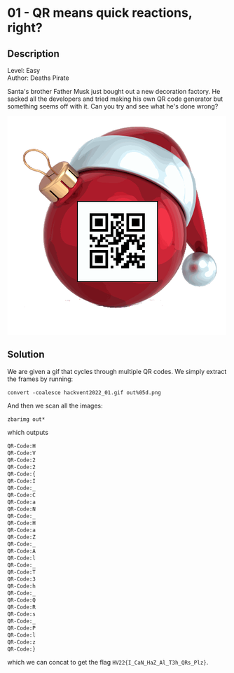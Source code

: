 # 01 - QR means quick reactions, right?

## Description

Level: Easy<br/>
Author: Deaths Pirate

Santa's brother Father Musk just bought out a new decoration factory. He sacked all the developers and tried making his
own QR code generator but something seems off with it. Can you try and see what he's done wrong?

![QR code GIF](hackvent2022_01.gif)

## Solution

We are given a gif that cycles through multiple QR codes. We simply extract the frames by running:

```shell
convert -coalesce hackvent2022_01.gif out%05d.png
```

And then we scan all the images:

```shell
zbarimg out*
```

which outputs

```
QR-Code:H
QR-Code:V
QR-Code:2
QR-Code:2
QR-Code:{
QR-Code:I
QR-Code:_
QR-Code:C
QR-Code:a
QR-Code:N
QR-Code:_
QR-Code:H
QR-Code:a
QR-Code:Z
QR-Code:_
QR-Code:A
QR-Code:l
QR-Code:_
QR-Code:T
QR-Code:3
QR-Code:h
QR-Code:_
QR-Code:Q
QR-Code:R
QR-Code:s
QR-Code:_
QR-Code:P
QR-Code:l
QR-Code:z
QR-Code:}
```

which we can concat to get the flag `HV22{I_CaN_HaZ_Al_T3h_QRs_Plz}`.

